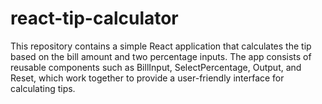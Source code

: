 # react-tip-calculator
This repository contains a simple React application that calculates the tip based on the bill amount and two percentage inputs. The app consists of reusable components such as BillInput, SelectPercentage, Output, and Reset, which work together to provide a user-friendly interface for calculating tips.
